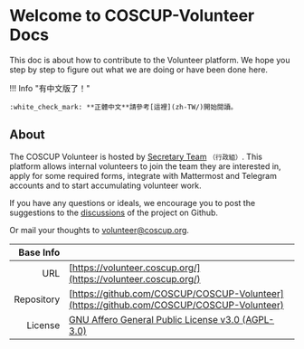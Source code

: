 # Welcome to COSCUP-Volunteer Docs

This doc is about how to contribute to the Volunteer platform. We hope you
step by step to figure out what we are doing or have been done here.


!!! Info "有中文版了！"

    :white_check_mark: **正體中文**請參考[這裡](zh-TW/)開始閱讀。

## About

The COSCUP Volunteer is hosted by [Secretary Team](secretary_team/overview.md) <small>（行政組）</small>.
This platform allows internal volunteers to join the team they are
interested in, apply for some required forms, integrate with Mattermost and
Telegram accounts and to start accumulating volunteer work.

If you have any questions or ideals, we encourage you to post the suggestions
to the [discussions](https://github.com/COSCUP/COSCUP-Volunteer/discussions) of
the project on Github.

Or mail your thoughts to [volunteer@coscup.org](mailto:volunteer@coscup.org).

|  Base Info |                                                                                                                       |
| ---------: | --------------------------------------------------------------------------------------------------------------------- |
|        URL | [https://volunteer.coscup.org/](https://volunteer.coscup.org/)                                                        |
| Repository | [https://github.com/COSCUP/COSCUP-Volunteer](https://github.com/COSCUP/COSCUP-Volunteer)                              |
|    License | [GNU Affero General Public License v3.0 (AGPL-3.0)](https://github.com/COSCUP/COSCUP-Volunteer/blob/main/LICENSE.txt) |
